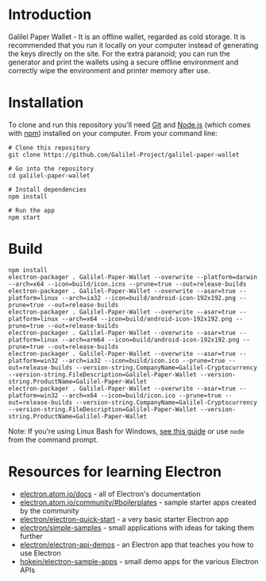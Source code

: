 # Introduction

Galilel Paper Wallet - It is an offline wallet, regarded as cold storage. It is
recommended that you run it locally on your computer instead of generating the
keys directly on the site. For the extra paranoid; you can run the generator
and print the wallets using a secure offline environment and correctly wipe the
environment and printer memory after use.

# Installation

To clone and run this repository you'll need [Git](https://git-scm.com) and
[Node.js](https://nodejs.org/en/download/) (which comes with [npm](http://npmjs.com))
installed on your computer. From your command line:

```
# Clone this repository
git clone https://github.com/Galilel-Project/galilel-paper-wallet

# Go into the repository
cd galilel-paper-wallet

# Install dependencies
npm install

# Run the app
npm start
```

# Build

```
npm install
electron-packager . Galilel-Paper-Wallet --overwrite --platform=darwin --arch=x64 --icon=build/icon.icns --prune=true --out=release-builds
electron-packager . Galilel-Paper-Wallet --overwrite --asar=true --platform=linux --arch=ia32 --icon=build/android-icon-192x192.png --prune=true --out=release-builds
electron-packager . Galilel-Paper-Wallet --overwrite --asar=true --platform=linux --arch=x64 --icon=build/android-icon-192x192.png --prune=true --out=release-builds
electron-packager . Galilel-Paper-Wallet --overwrite --asar=true --platform=linux --arch=arm64 --icon=build/android-icon-192x192.png --prune=true --out=release-builds
electron-packager . Galilel-Paper-Wallet --overwrite --asar=true --platform=win32 --arch=ia32 --icon=build/icon.ico --prune=true --out=release-builds --version-string.CompanyName=Galilel-Cryptocurrency --version-string.FileDescription=Galilel-Paper-Wallet --version-string.ProductName=Galilel-Paper-Wallet
electron-packager . Galilel-Paper-Wallet --overwrite --asar=true --platform=win32 --arch=x64 --icon=build/icon.ico --prune=true --out=release-builds --version-string.CompanyName=Galilel-Cryptocurrency --version-string.FileDescription=Galilel-Paper-Wallet --version-string.ProductName=Galilel-Paper-Wallet
```

Note: If you're using Linux Bash for Windows, [see this guide](https://www.howtogeek.com/261575/how-to-run-graphical-linux-desktop-applications-from-windows-10s-bash-shell/)
or use `node` from the command prompt.

# Resources for learning Electron

* [electron.atom.io/docs](http://electron.atom.io/docs) - all of Electron's documentation
* [electron.atom.io/community/#boilerplates](http://electron.atom.io/community/#boilerplates) - sample starter apps created by the community
* [electron/electron-quick-start](https://github.com/electron/electron-quick-start) - a very basic starter Electron app
* [electron/simple-samples](https://github.com/electron/simple-samples) - small applications with ideas for taking them further
* [electron/electron-api-demos](https://github.com/electron/electron-api-demos) - an Electron app that teaches you how to use Electron
* [hokein/electron-sample-apps](https://github.com/hokein/electron-sample-apps) - small demo apps for the various Electron APIs
